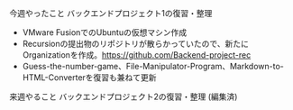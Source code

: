 今週やったこと
バックエンドプロジェクト1の復習・整理
- VMware FusionでのUbuntuの仮想マシン作成
- Recursionの提出物のリポジトリが散らかっていたので、新たにOrganizationを作成。https://github.com/Backend-project-rec
- Guess-the-number-game、File-Manipulator-Program、Markdown-to-HTML-Converterを復習も兼ねて更新

来週やること
バックエンドプロジェクト2の復習・整理 (編集済)
